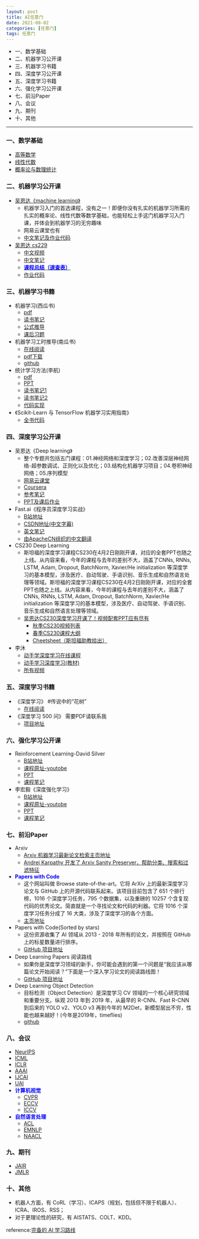 ```yaml
---
layout: post
title: AI任意门
date: 2021-08-02
categories: [任意门]
tags: 任意门
---
```


- 一、数学基础
- 二、机器学习公开课
- 三、机器学习书籍
- 四、深度学习公开课
- 五、深度学习书籍
- 六、强化学习公开课
- 七、前沿Paper
- 八、会议
- 九、期刊
- 十、其他


---

### 一、数学基础
- [高等数学](https://zhuanlan.zhihu.com/p/36311622)
- [线性代数](https://zhuanlan.zhihu.com/p/36584206)
- [概率论与数理统计](https://zhuanlan.zhihu.com/p/36584335)

### 二、机器学习公开课
- [吴恩达《machine learning》](https://www.coursera.org/learn/machine-learning)
  - 机器学习入门的首选课程，没有之一！即便你没有扎实的机器学习所需的扎实的概率论、线性代数等数学基础，也能轻松上手这门机器学习入门课，并体会到机器学习的无穷趣味
  - 网易云课堂也有
  - [中文笔记及作业代码](https://github.com/fengdu78/Coursera-ML-AndrewNg-Notes)
- [吴恩达 cs229](http://cs229.stanford.edu/)
  - [中文视频](https://link.zhihu.com/?target=http%3A//open.163.com/special/opencourse/machinelearning.html)
  - [中文笔记](https://kivy-cn.github.io/Stanford-CS-229-CN/#/)
  - [**<font color=Blue>课程总结（速查表）</font>**](https://zhuanlan.zhihu.com/p/56534902)
  - [作业代码](https://github.com/Sierkinhane/CS229-ML-Implementation)
 
### 三、机器学习书籍
- 机器学习(西瓜书)
  - [pdf](https://github.com/Mikoto10032/DeepLearning/blob/master/books/%E6%9C%BA%E5%99%A8%E5%AD%A6%E4%B9%A0%E5%91%A8%E5%BF%97%E5%8D%8E.pdf)
  - [读书笔记](https://www.cnblogs.com/limitlessun/p/8505647.html#_label0)
  - [公式推导](https://datawhalechina.github.io/pumpkin-book/#/)
  - [课后习题](https://zhuanlan.zhihu.com/c_1013850291887845376)
- 机器学习工时推导(南瓜书)
  - [在线阅读](https://datawhalechina.github.io/pumpkin-book)
  - [pdf下载](https://github.com/datawhalechina/pumpkin-book/releases) 
  - [github](https://github.com/datawhalechina/pumpkin-book)
- 统计学习方法(李航)
  - [pdf](https://github.com/Mikoto10032/DeepLearning/tree/master/books/%E6%9D%8E%E8%88%AA-%E7%BB%9F%E8%AE%A1%E5%AD%A6%E4%B9%A0)
  - [PPT](https://link.zhihu.com/?target=https%3A//github.com/fengdu78/lihang-code/tree/master/ppt)
  - [读书笔记1](https://www.cnblogs.com/limitlessun/p/8611103.html)
  - [读书笔记2](https://github.com/SmirkCao/Lihang)
  - [代码实现](https://github.com/fengdu78/lihang-code)
- 《Scikit-Learn 与 TensorFlow 机器学习实用指南》
  - [全书代码](https://github.com/ageron/handson-ml)

### 四、深度学习公开课
- 吴恩达《Deep learning》
  - 整个专题共包括五门课程：01.神经网络和深度学习；02.改善深层神经网络-超参数调试、正则化以及优化；03.结构化机器学习项目；04.卷积神经网络；05.序列模型
  - [网易云课堂](https://mooc.study.163.com/university/deeplearning_ai#/c) 
  - [Coursera](https://www.coursera.org/specializations/deep-learning)
  - [参考笔记](https://github.com/fengdu78/deeplearning_ai_books)
  - [PPT及课后作业](https://link.zhihu.com/?target=https%3A//github.com/stormstone/deeplearning.ai)
- Fast.ai《程序员深度学习实战》
  - [B站地址](https://www.bilibili.com/video/av18904696?from=search&seid=10813837536595120136)
  - [CSDN地址(中文字幕)](https://edu.csdn.net/course/detail/5192)
  - [英文笔记](https://medium.com/@hiromi_suenaga/deep-learning-2-part-1-lesson-1-602f73869197)
  - [由ApacheCN组织的中文翻译](https://github.com/apachecn/fastai-ml-dl-notes-zh)
- CS230 Deep Learning
  - 斯坦福的深度学习课程CS230在4月2日刚刚开课，对应的全套PPT也随之上线。从内容来看，今年的课程与去年的差别不大，涵盖了CNNs, RNNs, LSTM, Adam, Dropout, BatchNorm, Xavier/He initialization 等深度学习的基本模型，涉及医疗、自动驾驶、手语识别、音乐生成和自然语言处理等领域。斯坦福的深度学习课程CS230在4月2日刚刚开课，对应的全套PPT也随之上线。从内容来看，今年的课程与去年的差别不大，涵盖了CNNs, RNNs, LSTM, Adam, Dropout, BatchNorm, Xavier/He initialization 等深度学习的基本模型，涉及医疗、自动驾驶、手语识别、音乐生成和自然语言处理等领域。
  - [吴恩达CS230深度学习开课了！视频配套PPT应有尽有](https://mp.weixin.qq.com/s?__biz=MzIyNjM2MzQyNg==&mid=2247484343&idx=1&sn=c2dbdafe4b5c2542b8b7058357776e93&chksm=e870d2fadf075bec6fe0252e9f1a44fde4ad4126d3c71004decd15b3f73ad33fb232219bf90b&scene=21#wechat_redirect)
    - [秋季CS230视频列表](https://www.bilibili.com/video/av47055599)
    - [春季CS230课程大纲](http://cs230.stanford.edu/syllabus/)
    - [Cheetsheet（斯坦福助教给出）](https://stanford.edu/~shervine/teaching/cs-230.html)
- 李沐
  - [动手学深度学习在线课程](https://courses.d2l.ai/zh-v2/) 
  - [动手学习深度学习(教材)](https://zh-v2.d2l.ai/index.html) 
  - [所有视频](https://space.bilibili.com/1567748478/channel/detail?cid=175509)

### 五、深度学习书籍
- 《深度学习》 #传说中的“花树”
  - [在线阅读](https://github.com/exacity/deeplearningbook-chinese)
- 《深度学习 500 问》 需要PDF请联系我
  - [项目地址](https://github.com/scutan90/DeepLearning-500-questions) 

### 六、强化学习公开课
- Reinforcement Learning-David Silver 
  - [B站地址](https://www.bilibili.com/video/av45357759?from=search&seid=9547815852611563503)
  - [课程原址-youtobe](https://www.youtube.com/watch?v=2pWv7GOvuf0)
  - [PPT](https://www.davidsilver.uk/teaching/)
  - [课程笔记](https://www.zhihu.com/people/qqiang00/posts)
- 李宏毅《深度强化学习》
  - [B站地址](https://www.bilibili.com/video/av24724071?from=search&seid=9547815852611563503)
  - [课程原址-youtobe](https://www.youtube.com/watch?v=2pWv7GOvuf0)
  - [PPT](http://speech.ee.ntu.edu.tw/~tlkagk/courses_MLDS18.html)
  - [课程笔记](https://blog.csdn.net/cindy_1102/article/details/87905272)

### 七、前沿Paper
- Arxiv
  - [Arxiv 机器学习最新论文检索主页地址](https://arxiv.org/list/stat.ML/recent?ref=bestofml.com)
  - [Andrej Karpathy 开发了 Arxiv Sanity Preserver，帮助分类、搜索和过滤特征](http://www.arxiv-sanity.com/?ref=bestofml.com)
- **<font color=blue>Papers with Code</font>**
  - 这个网站叫做 Browse state-of-the-art。它将 ArXiv 上的最新深度学习论文与 GitHub 上的开源代码联系起来。该项目目前包含了 651 个排行榜，1016 个深度学习任务，795 个数据集，以及重磅的 10257 个含复现代码的优秀论文。简直就是一个寻找论文和代码的利器。它将 1016 个深度学习任务分成了 16 大类，涉及了深度学习的各个方面。
  - [主页地址](https://paperswithcode.com/sota)
- Papers with Code(Sorted by stars)
  - 这份资源收集了 AI 领域从 2013 - 2018 年所有的论文，并按照在 GitHub 上的标星数量进行排序。
  - [GitHub 项目地址](https://github.com/zziz/pwc)
- Deep Learning Papers 阅读路线
  - 如果你是深度学习领域的新手，你可能会遇到的第一个问题是“我应该从哪篇论文开始阅读？”下面是一个深入学习论文的阅读路线图！
  - [GitHub 项目地址](https://github.com/floodsung/Deep-Learning-Papers-Reading-Roadmap)
- Deep Learning Object Detection
  - 目标检测（Object Detection）是深度学习 CV 领域的一个核心研究领域和重要分支。纵观 2013 年到 2019 年，从最早的 R-CNN、Fast R-CNN 到后来的 YOLO v2、YOLO v3 再到今年的 M2Det，新模型层出不穷，性能也越来越好！(今年是2019年，timeflies)
  - [github](https://github.com/hoya012/deep_learning_object_detection)

### 八、会议
- [NeurIPS](https://nips.cc/)
- [ICML](https://icml.cc/)
- [ICLR](https://iclr.cc/)
- [AAAI](https://aaai.org/Conferences/AAAI-19/)
- [IJCAI](https://www.ijcai.org/)
- [UAI](http://www.auai.org/uai2019/index.php)
- **<font color=blue>计算机视觉</font>**
  - [CVPR](https://cvpr2019.thecvf.com/)
  - [ECCV](http://ww16.eccv2020.org/program/main-conference/?sub1=20210806-1809-1706-9d28-b666b2a256f8)
  - [ICCV](https://iccv2019.thecvf.com/)
- **<font color=blue>自然语言处理</font>**
  -  [ACL](https://www.aclcargo.com/)
  -  [EMNLP](https://www.aclweb.org/portal/content/emnlp-2018)
  -  [NAACL](https://naacl2019.org/)

### 九、期刊
- [JAIR](https://www.jair.org/index.php/jair)
- [JMLR](https://www.jmlr.org/)

### 十、其他
- 机器人方面，有 CoRL（学习）、ICAPS（规划，包括但不限于机器人）、ICRA、IROS、RSS；
- 对于更理论性的研究，有 AISTATS、COLT、KDD。


reference:[完备的 AI 学习路线](https://zhuanlan.zhihu.com/p/64052743)




